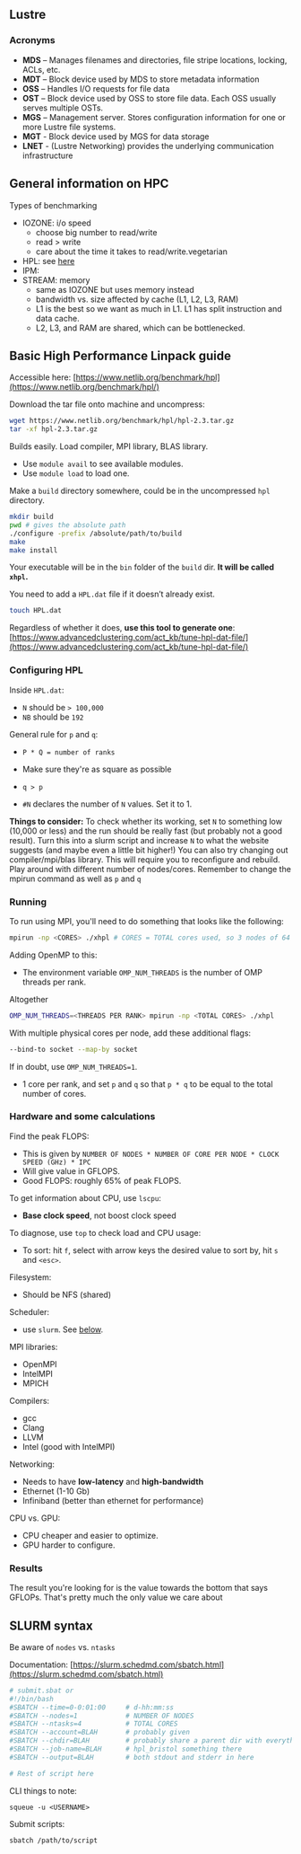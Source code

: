## Lustre

### Acronyms

- **MDS** – Manages filenames and directories, file
stripe locations, locking, ACLs, etc.
- **MDT** – Block device used by MDS to store
metadata information
- **OSS** – Handles I/O requests for file data
- **OST** – Block device used by OSS to store file data.
Each OSS usually serves multiple OSTs.
- **MGS** – Management server. Stores configuration
information for one or more Lustre file systems.
- **MGT** - Block device used by MGS for data storage
- **LNET** - (Lustre Networking) provides the underlying communication infrastructure


## General information on HPC

Types of benchmarking

* IOZONE: i/o speed
  * choose big number to read/write
  * read > write
  * care about the time it takes to read/write.vegetarian 
* HPL: see [here](#basic-high-performance-linpack-guide)
* IPM:
* STREAM: memory
  * same as IOZONE but uses memory instead
  * bandwidth vs. size affected by cache (L1, L2, L3, RAM)
  * L1 is the best so we want as much in L1. L1 has split instruction and data cache.
  * L2, L3, and RAM are shared, which can be bottlenecked.


## Basic High Performance Linpack guide

Accessible here: [https://www.netlib.org/benchmark/hpl](https://www.netlib.org/benchmark/hpl/)

Download the tar file onto machine and uncompress:

```bash
wget https://www.netlib.org/benchmark/hpl/hpl-2.3.tar.gz
tar -xf hpl-2.3.tar.gz
```

Builds easily. Load compiler, MPI library, BLAS library.

- Use `module avail` to see available modules.
- Use `module load` to load one.

Make a `build` directory somewhere, could be in the uncompressed `hpl` directory.

```bash
mkdir build
pwd # gives the absolute path
./configure -prefix /absolute/path/to/build
make
make install
```

Your executable will be in the `bin` folder of the `build` dir. **It will be called `xhpl`.**

You need to add a `HPL.dat` file if it doesn’t already exist.

```bash
touch HPL.dat
```

Regardless of whether it does, **use this tool to generate one**: [https://www.advancedclustering.com/act_kb/tune-hpl-dat-file/](https://www.advancedclustering.com/act_kb/tune-hpl-dat-file/)

### Configuring HPL

Inside `HPL.dat`:

- `N` should be `> 100,000`
- `NB` should be `192`

General rule for `p` and `q`:

- `P * Q = number of ranks`
- Make sure they're as square as possible
- `q > p`

- `#N` declares the number of `N` values. Set it to 1.

**Things to consider:**
To check whether its working, set `N` to something low (10,000 or less) and the run should be really fast (but probably not a good result).
Turn this into a slurm script and increase `N` to what the website suggests (and maybe even a little bit higher!)
You can also try changing out compiler/mpi/blas library. This will require you to reconfigure and rebuild. 
Play around with different number of nodes/cores. Remember to change the mpirun command as well as `p` and `q`

### Running

To run using MPI, you'll need to do something that looks like the following:

```bash
mpirun -np <CORES> ./xhpl # CORES = TOTAL cores used, so 3 nodes of 64 is 192
```

Adding OpenMP to this:

- The environment variable `OMP_NUM_THREADS` is the number of OMP threads per rank.

Altogether

```bash
OMP_NUM_THREADS=<THREADS PER RANK> mpirun -np <TOTAL CORES> ./xhpl
```

With multiple physical cores per node, add these additional flags:

```bash
--bind-to socket --map-by socket
```

If in doubt, use `OMP_NUM_THREADS=1`.

* 1 core per rank, and set `p` and `q` so that `p * q` to be equal to the total number of cores.

### Hardware and some calculations

Find the peak FLOPS:

- This is given by `NUMBER OF NODES * NUMBER OF CORE PER NODE * CLOCK SPEED (GHz) * IPC`
- Will give value in GFLOPS.
- Good FLOPS: roughly 65% of peak FLOPS.

To get information about CPU, use `lscpu`:
  - **Base clock speed**, not boost clock speed

To diagnose, use `top` to check load and CPU usage:
  - To sort: hit `f`, select with arrow keys the desired value to sort by, hit `s` and `<esc>`.

Filesystem:
  - Should be NFS (shared)

Scheduler:
  - use `slurm`. See [below](#SLURM-syntax).

MPI libraries:
  - OpenMPI
  - IntelMPI
  - MPICH

Compilers:
  - gcc
  - Clang
  - LLVM
  - Intel (good with IntelMPI)

Networking:
  - Needs to have **low-latency** and **high-bandwidth**
  - Ethernet (1-10 Gb)
  - Infiniband (better than ethernet for performance)

CPU vs. GPU:
  - CPU cheaper and easier to optimize.
  - GPU harder to configure.

### Results

The result you're looking for is the value towards the bottom that says GFLOPs. That's pretty much the only value we care about

## SLURM syntax

Be aware of `nodes` vs. `ntasks`

Documentation: [https://slurm.schedmd.com/sbatch.html](https://slurm.schedmd.com/sbatch.html)

```bash
# submit.sbat or
#!/bin/bash
#SBATCH --time=0-0:01:00     # d-hh:mm:ss
#SBATCH --nodes=1            # NUMBER OF NODES
#SBATCH --ntasks=4           # TOTAL CORES
#SBATCH --account=BLAH       # probably given
#SBATCH --chdir=BLAH         # probably share a parent dir with everything in there
#SBATCH --job-name=BLAH      # hpl_bristol something there
#SBATCH --output=BLAH        # both stdout and stderr in here

# Rest of script here
```

CLI things to note:

`squeue -u <USERNAME>`

Submit scripts:

`sbatch /path/to/script`

